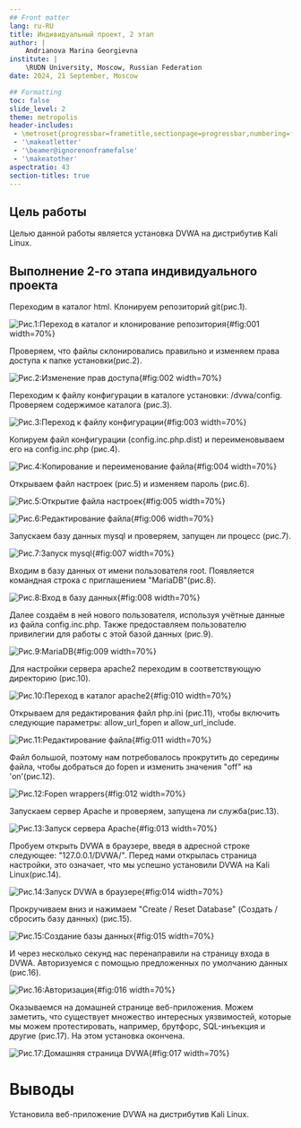 ```yaml
---
## Front matter
lang: ru-RU
title: Индивидуальный проект, 2 этап
author: |
	Andrianova Marina Georgievna
institute: |
	\RUDN University, Moscow, Russian Federation
date: 2024, 21 September, Moscow

## Formatting
toc: false
slide_level: 2
theme: metropolis
header-includes: 
 - \metroset{progressbar=frametitle,sectionpage=progressbar,numbering=fraction}
 - '\makeatletter'
 - '\beamer@ignorenonframefalse'
 - '\makeatother'
aspectratio: 43
section-titles: true
---
```


## Цель работы

Целью данной работы является установка DVWA на дистрибутив Kali Linux.

## Выполнение 2-го этапа индивидуального проекта

Переходим в каталог html. Клонируем репозиторий git(рис.1).

![Рис.1:Переход в каталог и клонирование репозитория](image/1.png){#fig:001 width=70%}

Проверяем, что файлы склонировались правильно и изменяем права доступа к папке установки(рис.2).

![Рис.2:Изменение прав доступа](image/2.png){#fig:002 width=70%}

Переходим к файлу конфигурации в каталоге установки: /dvwa/config. Проверяем содержимое каталога (рис.3).

![Рис.3:Переход к файлу конфигурации](image/3.png){#fig:003 width=70%}

Копируем файл конфигурации (config.inc.php.dist) и переименовываем его на config.inc.php (рис.4).

![Рис.4:Копирование и переименование файла](image/4.png){#fig:004 width=70%}

Открываем файл настроек (рис.5) и изменяем пароль (рис.6).

![Рис.5:Открытие файла настроек](image/5.png){#fig:005 width=70%}

![Рис.6:Редактирование файла](image/6.png){#fig:006 width=70%}

Запускаем базу данных mysql и проверяем, запущен ли процесс (рис.7).

![Рис.7:Запуск mysql](image/7.png){#fig:007 width=70%}

Входим в базу данных от имени пользователя root. Появляется командная строка с приглашением "MariaDB"(рис.8).

![Рис.8:Вход в базу данных](image/8.png){#fig:008 width=70%}

Далее создаём в ней нового пользователя, используя учётные данные из файла config.inc.php. Также предоставляем пользователю привилегии для работы с этой базой данных (рис.9).

![Рис.9:MariaDB](image/9.png){#fig:009 width=70%}

Для настройки сервера apache2 переходим в соответствующую директорию (рис.10).

![Рис.10:Переход в каталог apache2](image/10.png){#fig:010 width=70%}

Открываем для редактирования файл php.ini (рис.11), чтобы включить следующие параметры: allow_url_fopen и allow_url_include.

![Рис.11:Редактирование файла](image/11.png){#fig:011 width=70%}

Файл большой, поэтому нам потребовалось прокрутить до середины файла, чтобы добраться до fopen и изменить значения "off" на 'on'(рис.12).

![Рис.12:Fopen wrappers](image/12.png){#fig:012 width=70%}

Запускаем сервер Apache и проверяем, запущена ли служба(рис.13).

![Рис.13:Запуск сервера Apache](image/13.png){#fig:013 width=70%}

Пробуем открыть DVWA в браузере, введя в адресной строке следующее: "127.0.0.1/DVWA/". Перед нами открылась страница настройки, это означает, что мы успешно установили DVWA на Kali Linux(рис.14).

![Рис.14:Запуск DVWA в браузере](image/14.png){#fig:014 width=70%}

Прокручиваем вниз и нажимаем "Create / Reset Database" (Создать / сбросить базу данных) (рис.15).

![Рис.15:Создание базы данных](image/15.png){#fig:015 width=70%}

И через несколько секунд нас перенаправили на страницу входа в DVWA. Авторизуемся с помощью предложенных по умолчанию данных (рис.16).

![Рис.16:Авторизация](image/16.png){#fig:016 width=70%}

Оказываемся на домашней странице веб-приложения. Можем заметить, что существует множество интересных уязвимостей, которые мы можем протестировать, например, брутфорс, SQL-инъекция и другие (рис.17). На этом установка окончена.

![Рис.17:Домашняя страница DVWA](image/17.png){#fig:017 width=70%}

# Выводы

Установила веб-приложение DVWA на дистрибутив Kali Linux.